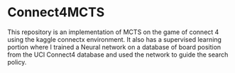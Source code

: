 # Connect4MCTS

This repository is an implementation of MCTS on the game of connect 4 using the kaggle connectx environment. It also has a 
supervised learning portion where I trained a Neural network on a database of board position from the UCI Connect4 database
and used the network to guide the search policy. 
